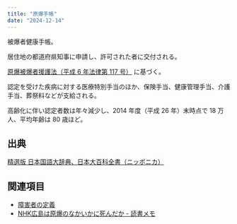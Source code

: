 ```yaml
---
title: "原爆手帳"
date: "2024-12-14"
---
```


被爆者健康手帳。

居住地の都道府県知事に申請し、許可された者に交付される。

[原爆被爆者援護法（平成 6 年法律第 117 号）](https://laws.e-gov.go.jp/law/406AC0000000117) に基づく。

認定を受けた疾病に対する医療特別手当のほか、保険手当、健康管理手当、介護手当、葬祭料などが支給される。

高齢化に伴い認定者数は年々減少し、2014 年度（平成 26 年）末時点で 18 万人、平均年齢は 80 歳ほど。

## 出典

[精選版 日本国語大辞典、日本大百科全書（ニッポニカ）](https://kotobank.jp/word/%E8%A2%AB%E7%88%86%E8%80%85%E5%81%A5%E5%BA%B7%E6%89%8B%E5%B8%B3-612141#w-2098891)

## 関連項目

- [障害者の定義](20241214-disabled-people.md)
- [NHK広島は原爆のなかいかに死んだか - 読書メモ](240806-book-esperanto-nuke.md)